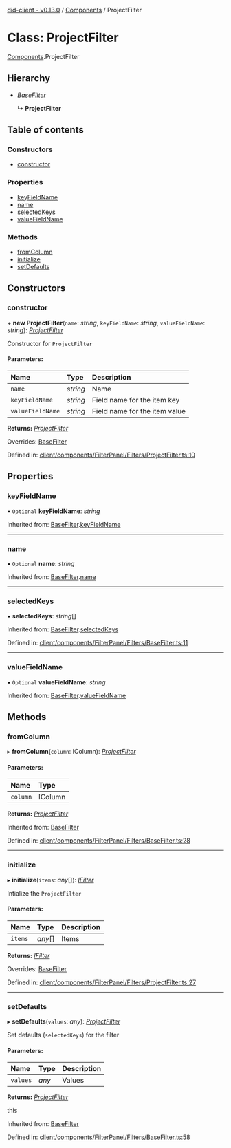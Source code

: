 [did-client - v0.13.0](../README.md) / [Components](../modules/components.md) / ProjectFilter

# Class: ProjectFilter

[Components](../modules/components.md).ProjectFilter

## Hierarchy

* [*BaseFilter*](components.basefilter.md)

  ↳ **ProjectFilter**

## Table of contents

### Constructors

- [constructor](components.projectfilter.md#constructor)

### Properties

- [keyFieldName](components.projectfilter.md#keyfieldname)
- [name](components.projectfilter.md#name)
- [selectedKeys](components.projectfilter.md#selectedkeys)
- [valueFieldName](components.projectfilter.md#valuefieldname)

### Methods

- [fromColumn](components.projectfilter.md#fromcolumn)
- [initialize](components.projectfilter.md#initialize)
- [setDefaults](components.projectfilter.md#setdefaults)

## Constructors

### constructor

\+ **new ProjectFilter**(`name`: *string*, `keyFieldName`: *string*, `valueFieldName`: *string*): [*ProjectFilter*](components.projectfilter.md)

Constructor for `ProjectFilter`

#### Parameters:

Name | Type | Description |
:------ | :------ | :------ |
`name` | *string* | Name   |
`keyFieldName` | *string* | Field name for the item key   |
`valueFieldName` | *string* | Field name for the item value    |

**Returns:** [*ProjectFilter*](components.projectfilter.md)

Overrides: [BaseFilter](components.basefilter.md)

Defined in: [client/components/FilterPanel/Filters/ProjectFilter.ts:10](https://github.com/Puzzlepart/did/blob/dev/client/components/FilterPanel/Filters/ProjectFilter.ts#L10)

## Properties

### keyFieldName

• `Optional` **keyFieldName**: *string*

Inherited from: [BaseFilter](components.basefilter.md).[keyFieldName](components.basefilter.md#keyfieldname)

___

### name

• `Optional` **name**: *string*

Inherited from: [BaseFilter](components.basefilter.md).[name](components.basefilter.md#name)

___

### selectedKeys

• **selectedKeys**: *string*[]

Inherited from: [BaseFilter](components.basefilter.md).[selectedKeys](components.basefilter.md#selectedkeys)

Defined in: [client/components/FilterPanel/Filters/BaseFilter.ts:11](https://github.com/Puzzlepart/did/blob/dev/client/components/FilterPanel/Filters/BaseFilter.ts#L11)

___

### valueFieldName

• `Optional` **valueFieldName**: *string*

Inherited from: [BaseFilter](components.basefilter.md).[valueFieldName](components.basefilter.md#valuefieldname)

## Methods

### fromColumn

▸ **fromColumn**(`column`: IColumn): [*ProjectFilter*](components.projectfilter.md)

#### Parameters:

Name | Type |
:------ | :------ |
`column` | IColumn |

**Returns:** [*ProjectFilter*](components.projectfilter.md)

Inherited from: [BaseFilter](components.basefilter.md)

Defined in: [client/components/FilterPanel/Filters/BaseFilter.ts:28](https://github.com/Puzzlepart/did/blob/dev/client/components/FilterPanel/Filters/BaseFilter.ts#L28)

___

### initialize

▸ **initialize**(`items`: *any*[]): [*IFilter*](../interfaces/components.ifilter.md)

Intialize the `ProjectFilter`

#### Parameters:

Name | Type | Description |
:------ | :------ | :------ |
`items` | *any*[] | Items    |

**Returns:** [*IFilter*](../interfaces/components.ifilter.md)

Overrides: [BaseFilter](components.basefilter.md)

Defined in: [client/components/FilterPanel/Filters/ProjectFilter.ts:27](https://github.com/Puzzlepart/did/blob/dev/client/components/FilterPanel/Filters/ProjectFilter.ts#L27)

___

### setDefaults

▸ **setDefaults**(`values`: *any*): [*ProjectFilter*](components.projectfilter.md)

Set defaults (`selectedKeys`) for the filter

#### Parameters:

Name | Type | Description |
:------ | :------ | :------ |
`values` | *any* | Values   |

**Returns:** [*ProjectFilter*](components.projectfilter.md)

this

Inherited from: [BaseFilter](components.basefilter.md)

Defined in: [client/components/FilterPanel/Filters/BaseFilter.ts:58](https://github.com/Puzzlepart/did/blob/dev/client/components/FilterPanel/Filters/BaseFilter.ts#L58)
